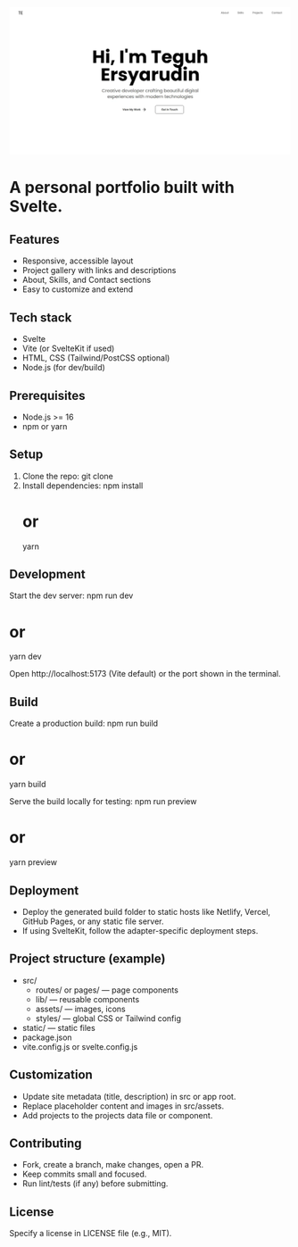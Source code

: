 ![Portfolio banner](/image.webp)

# A personal portfolio built with Svelte.

## Features
- Responsive, accessible layout
- Project gallery with links and descriptions
- About, Skills, and Contact sections
- Easy to customize and extend

## Tech stack
- Svelte
- Vite (or SvelteKit if used)
- HTML, CSS (Tailwind/PostCSS optional)
- Node.js (for dev/build)

## Prerequisites
- Node.js >= 16
- npm or yarn

## Setup
1. Clone the repo:
   git clone <repo-url>
2. Install dependencies:
   npm install
   # or
   yarn

## Development
Start the dev server:
npm run dev
# or
yarn dev

Open http://localhost:5173 (Vite default) or the port shown in the terminal.

## Build
Create a production build:
npm run build
# or
yarn build

Serve the build locally for testing:
npm run preview
# or
yarn preview

## Deployment
- Deploy the generated build folder to static hosts like Netlify, Vercel, GitHub Pages, or any static file server.
- If using SvelteKit, follow the adapter-specific deployment steps.

## Project structure (example)
- src/
  - routes/ or pages/ — page components
  - lib/ — reusable components
  - assets/ — images, icons
  - styles/ — global CSS or Tailwind config
- static/ — static files
- package.json
- vite.config.js or svelte.config.js

## Customization
- Update site metadata (title, description) in src or app root.
- Replace placeholder content and images in src/assets.
- Add projects to the projects data file or component.

## Contributing
- Fork, create a branch, make changes, open a PR.
- Keep commits small and focused.
- Run lint/tests (if any) before submitting.

## License
Specify a license in LICENSE file (e.g., MIT).